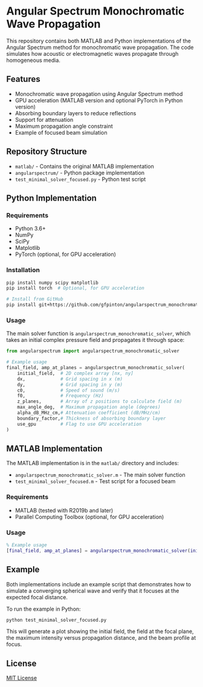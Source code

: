 # Angular Spectrum Monochromatic Wave Propagation

This repository contains both MATLAB and Python implementations of the Angular Spectrum method for monochromatic wave propagation. The code simulates how acoustic or electromagnetic waves propagate through homogeneous media.

## Features

- Monochromatic wave propagation using Angular Spectrum method
- GPU acceleration (MATLAB version and optional PyTorch in Python version)
- Absorbing boundary layers to reduce reflections
- Support for attenuation
- Maximum propagation angle constraint
- Example of focused beam simulation

## Repository Structure

- `matlab/` - Contains the original MATLAB implementation
- `angularspectrum/` - Python package implementation
- `test_minimal_solver_focused.py` - Python test script

## Python Implementation

### Requirements

- Python 3.6+
- NumPy
- SciPy
- Matplotlib
- PyTorch (optional, for GPU acceleration)

### Installation

```bash
pip install numpy scipy matplotlib
pip install torch  # Optional, for GPU acceleration

# Install from GitHub
pip install git+https://github.com/gfpinton/angularspectrum_monochromatic.git
```

### Usage

The main solver function is `angularspectrum_monochromatic_solver`, which takes an initial complex pressure field and propagates it through space:

```python
from angularspectrum import angularspectrum_monochromatic_solver

# Example usage
final_field, amp_at_planes = angularspectrum_monochromatic_solver(
    initial_field,  # 2D complex array [nx, ny]
    dx,             # Grid spacing in x (m)
    dy,             # Grid spacing in y (m)
    c0,             # Speed of sound (m/s)
    f0,             # Frequency (Hz)
    z_planes,       # Array of z positions to calculate field (m)
    max_angle_deg,  # Maximum propagation angle (degrees)
    alpha_dB_MHz_cm,# Attenuation coefficient (dB/MHz/cm)
    boundary_factor,# Thickness of absorbing boundary layer
    use_gpu         # Flag to use GPU acceleration
)
```

## MATLAB Implementation

The MATLAB implementation is in the `matlab/` directory and includes:

- `angularspectrum_monochromatic_solver.m` - The main solver function
- `test_minimal_solver_focused.m` - Test script for a focused beam

### Requirements

- MATLAB (tested with R2019b and later)
- Parallel Computing Toolbox (optional, for GPU acceleration)

### Usage

```matlab
% Example usage
[final_field, amp_at_planes] = angularspectrum_monochromatic_solver(initial_field, dx, dy, c0, f0, z_planes, max_angle_deg, alpha_dB_MHz_cm, boundary_factor, use_gpu);
```

## Example

Both implementations include an example script that demonstrates how to simulate a converging spherical wave and verify that it focuses at the expected focal distance.

To run the example in Python:

```bash
python test_minimal_solver_focused.py
```

This will generate a plot showing the initial field, the field at the focal plane, the maximum intensity versus propagation distance, and the beam profile at focus.

## License

[MIT License](LICENSE) 